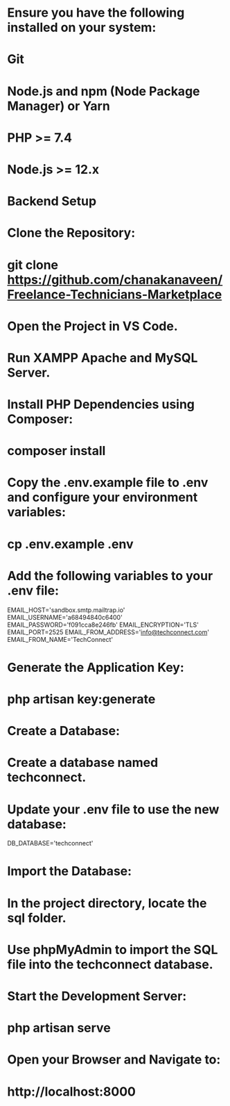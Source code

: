 # Ensure you have the following installed on your system:
# Git
# Node.js and npm (Node Package Manager) or Yarn
# PHP >= 7.4
# Node.js >= 12.x

# Backend Setup
# Clone the Repository:
# git clone https://github.com/chanakanaveen/Freelance-Technicians-Marketplace
# Open the Project in VS Code.

# Run XAMPP Apache and MySQL Server.

# Install PHP Dependencies using Composer:
# composer install

# Copy the .env.example file to .env and configure your environment variables:
# cp .env.example .env

# Add the following variables to your .env file:
EMAIL_HOST='sandbox.smtp.mailtrap.io'
EMAIL_USERNAME='a68494840c6400'
EMAIL_PASSWORD='f091cca8e246fb'
EMAIL_ENCRYPTION='TLS'
EMAIL_PORT=2525
EMAIL_FROM_ADDRESS='info@techconnect.com'
EMAIL_FROM_NAME='TechConnect'

# Generate the Application Key:
# php artisan key:generate

# Create a Database:
# Create a database named techconnect.
# Update your .env file to use the new database:
DB_DATABASE='techconnect'

# Import the Database:
# In the project directory, locate the sql folder.
# Use phpMyAdmin to import the SQL file into the techconnect database.

# Start the Development Server:
# php artisan serve

# Open your Browser and Navigate to:
# http://localhost:8000
